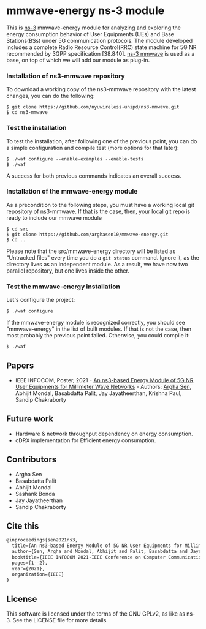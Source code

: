 

# mmwave-energy ns-3 module #

This is [ns-3](https://www.nsnam.org "ns-3 Website") mmwave-energy module for analyzing and exploring the energy consumption behavior of User Equipments (UEs) and Base Stations(BSs) under 5G communication protocols. The module developed includes a complete Radio Resource Control(RRC) state machine for 5G NR recommended by 3GPP specification [38.840]. [ns-3 mmwave](https://github.com/nyuwireless-unipd/ns3-mmwave "mmWave ns-3 module") is used as a base, on top of which we will add our module as plug-in.


### Installation of ns3-mmwave repository

To download a working copy of the ns3-mmwave repository with the latest changes,
you can do the following:

```
$ git clone https://github.com/nyuwireless-unipd/ns3-mmwave.git
$ cd ns3-mmwave
```

### Test the installation
To test the installation, after following one of the previous point, you can do
a simple configuration and compile test (more options for that later):

```
$ ./waf configure --enable-examples --enable-tests
$ ./waf
```

A success for both previous commands indicates an overall success.

### Installation of the mmwave-energy module

As a precondition to the following steps, you must have a working local git
repository of ns3-mmwave. If that is the case, then, your local git repo is ready
to include our mmwave module

```
$ cd src
$ git clone https://github.com/arghasen10/mmwave-energy.git
$ cd ..
```

Please note that the src/mmwave-energy directory will be listed as "Untracked files" every
time you do a `git status` command. Ignore it, as the directory lives as an
independent module. As a result, we have now two parallel repository, but one
lives inside the other.

### Test the mmwave-energy installation

Let's configure the project:

```
$ ./waf configure
```

If the mmwave-energy module is recognized correctly, you should see "mmwave-energy" in the list of
built modules. If that is not the case, then most probably the previous
point failed. Otherwise, you could compile it:

```
$ ./waf
```

## Papers
 - IEEE INFOCOM, Poster, 2021 - [An ns3-based Energy Module of 5G NR User Equipments for Millimeter Wave Networks](https://ieeexplore.ieee.org/document/9484493 "IEEE Publication") - Authors: [Argha Sen](https://arghasen10.github.io/ "My Webpage"), Abhijit Mondal, Basabdatta Palit, Jay Jayatheerthan, Krishna Paul, Sandip Chakraborty

## Future work
 - Hardware & network throughput dependency on energy consumption.
 - cDRX implementation for Efficient energy consumption.
## Contributors ##

 - Argha Sen
 - Basabdatta Palit
 - Abhijit Mondal
 - Sashank Bonda
 - Jay Jayatheerthan
 - Sandip Chakraborty 

## Cite this ##
```tex
@inproceedings{sen2021ns3,
  title={An ns3-based Energy Module of 5G NR User Equipments for Millimeter Wave Networks},
  author={Sen, Argha and Mondal, Abhijit and Palit, Basabdatta and Jayatheerthan, Jay and Paul, Krishna and Chakraborty, Sandip},
  booktitle={IEEE INFOCOM 2021-IEEE Conference on Computer Communications Workshops (INFOCOM WKSHPS)},
  pages={1--2},
  year={2021},
  organization={IEEE}
}
```

## License ##

This software is licensed under the terms of the GNU GPLv2, as like as ns-3.
See the LICENSE file for more details.
